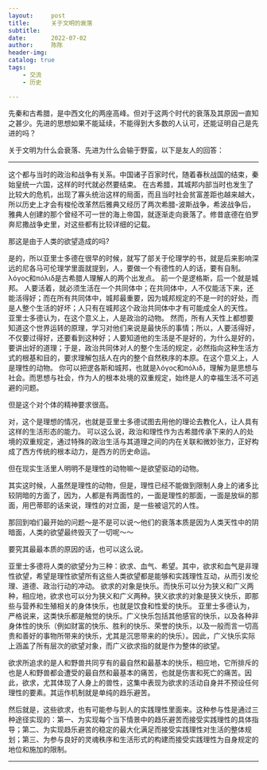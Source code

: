 ```yaml
---
layout:     post
title:      关于文明的衰落
subtitle:   
date:       2022-07-02
author:     陈陈
header-img:
catalog: true
tags:
    - 交流
    - 历史

---
```

先秦和古希腊，是中西文化的两座高峰。但对于这两个时代的衰落及其原因一直知之甚少。先进的思想如果不能延续，不能得到大多数的人认可，还能证明自己是先进的吗？

关于文明为什么会衰落、先进为什么会输于野蛮，以下是友人的回答：

------

这个都与当时的政治和战争有关系。中国诸子百家时代，随着春秋战国的结束，秦始皇统一六国，这样的时代就必然要结束。
在古希腊，其城邦内部当时也发生了比较大的危机，出现了寡头统治这样的局面，而且当时社会贫富差距也越来越大，所以历史上才会有梭伦改革然后雅典又经历了两次希腊-波斯战争，希波战争后，雅典人创建的那个曾经不可一世的海上帝国，就逐渐走向衰落了。修昔底德在伯罗奔尼撒战争史里，对这些都有比较详细的记载。

那这是由于人类的欲望造成的吗?

是的，所以亚里士多德在很早的时候，就写了部关于伦理学的书，就是后来影响深远的尼各马可伦理学里面就提到，人，要做一个有德性的人的话，要有自制。
λόγος和πόλιδ是古希腊人理解人的两个出发点。
前一个是逻格斯，后一个就是城邦。
人要活着，就必须生活在一个共同体中；在共同体中，人不仅能活下来，还能活得好；而在所有共同体中，城邦最重要，因为城邦规定的不是一时的好处，而是人整个生活的好坏；人只有在城邦这个政治共同体中才有可能成全人的天性。
亚里士多德认为，在这个意义上，人是政治的动物。
然而，所有人天性上都想要知道这个世界运转的原理，学习对他们来说是最快乐的事情；所以，人要活得好，不仅要过得好，还要看到这种好；人要知道他的生活是不是好的，为什么是好的，要讲出好的道理；于是，政治共同体对人的整个生活的规定，必然指向这种生活方式的根基和目的，要求理解包括人在内的整个自然秩序的本原。在这个意义上，人是理性的动物。
你可以把逻各斯和城邦，也就是λόγος和πόλιδ，理解为是思想与社会。而思想与社会，作为人的根本处境的双重规定，始终是人的幸福生活不可逃避的问题。

但是这个对个体的精神要求很高。

对，这个是理想的情况，也就是亚里士多德试图去用他的理论去教化人，让人具有这样的生活形态的能力。
可以这么说，政治和理性作为古希腊传承下来的人的处境的双重规定，通过特殊的政治生活与其道理之间的内在关联和微妙张力，正好构成了西方传统的根本动力，是西方的历史命运。

但在现实生活里人明明不是理性的动物嘛～是欲望驱动的动物。

其实这时候，人虽然是理性的动物，但是，理性已经不能做到限制人身上的诸多比较阴暗的方面了，因为，人都是有两面性的，一面是理性的那面，一面是放纵的那面，用巴蒂耶的话来说，理性的对立面，是一些被诅咒的人性。

那回到咱们最开始的问题～是不是可以说～他们的衰落本质是因为人类天性中的阴暗面，人类的欲望最终毁灭了一切呢～～

要究其最最本质的原因的话，也可以这么说。

亚里士多德将人类的欲望分为三种：欲求、血气、希望。其中，欲求和血气是非理性欲望，希望是理性欲望所有这些人类欲望都是能够和实践理性互动，从而引发伦理、道德、政治行动的冲动。
欲求的对象是快乐。而快乐可以分为狭义和广义两种，相应地，欲求也可以分为狭义和广义两种。狭义欲求的对象是狭义快乐，即那些与营养和生殖相关的身体快乐，也就是饮食和性爱的快乐。
亚里士多德认为，严格说来，这类快乐都是触觉的快乐。广义快乐包括其他感官的快乐，以及各种非身体性的快乐（例如财富的快乐、胜利的快乐、荣誉的快乐，以及一般而言一切高贵和善好的事物所带来的快乐，尤其是沉思带来的的快乐）。因此，广义快乐实际上涵盖了所有层次的欲望对象，而广义欲求指的就是作为整体的欲望。

欲求所追求的是人和野兽共同亨有的最自然和最基本的快乐，相应地，它所排斥的也是人和野兽都会遭受的最自然和最基本的痛苦，也就是伤害和死亡的痛苦。因此，欲求，尤其体现了人身上的兽性，这集中表现为欲求的活动自身并不预设任何理性的要素。其运作机制就是单纯的趋乐避苦。

然后就是，这些欲求，也有可能参与到人的实践理性里面来。这种参与性是通过三种途径实现的：第一、为实现每个当下情景中的趋乐避苦而接受实践理性的具体指导；第二、为实现趋乐避苦的稳定的最大化满足而接受实践理性对生活的整体规划；第三、为参与良好的灵魂秩序和生活形式的构建而接受实践理性为自身规定的地位和施加的限制。

------
